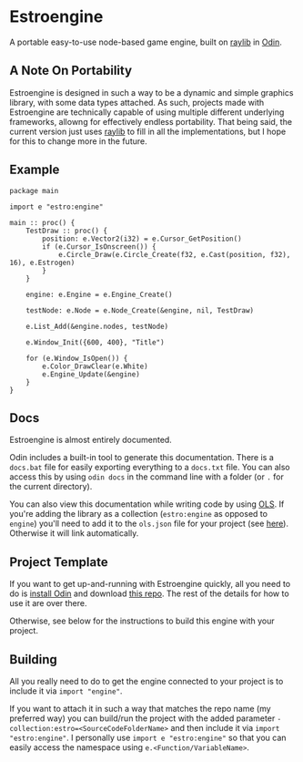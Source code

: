 # Estroengine
A portable easy-to-use node-based game engine, built on [raylib](https://www.raylib.com/) in [Odin](https://odin-lang.org/).

## A Note On Portability
Estroengine is designed in such a way to be a dynamic and simple graphics library, with some data types attached. As such, projects made with Estroengine are technically capable of using multiple different underlying frameworks, allowng for effectively endless portability. That being said, the current version just uses [raylib](https://www.raylib.com/) to fill in all the implementations, but I hope for this to change more in the future.

## Example
    package main
    
    import e "estro:engine"
    
    main :: proc() {
        TestDraw :: proc() {
            position: e.Vector2(i32) = e.Cursor_GetPosition()
            if (e.Cursor_IsOnscreen()) {
                e.Circle_Draw(e.Circle_Create(f32, e.Cast(position, f32), 16), e.Estrogen)
            }
        }
    
        engine: e.Engine = e.Engine_Create()
    
        testNode: e.Node = e.Node_Create(&engine, nil, TestDraw)
    
        e.List_Add(&engine.nodes, testNode)
    
        e.Window_Init({600, 400}, "Title")
    
        for (e.Window_IsOpen()) {
            e.Color_DrawClear(e.White)
            e.Engine_Update(&engine)
        }
    }

## Docs

Estroengine is almost entirely documented.

Odin includes a built-in tool to generate this documentation. There is a ``docs.bat`` file for easily exporting everything to a ``docs.txt`` file. You can also access this by using ``odin docs`` in the command line with a folder (or ``.`` for the current directory).

You can also view this documentation while writing code by using [OLS](https://github.com/DanielGavin/ols). If you're adding the library as a collection (``estro:engine`` as opposed to ``engine``) you'll need to add it to the ``ols.json`` file for your project (see [here](https://github.com/DanielGavin/ols?tab=readme-ov-file#configuration)). Otherwise it will link automatically.

## Project Template
If you want to get up-and-running with Estroengine quickly, all you need to do is [install Odin](https://odin-lang.org/docs/install/) and download [this repo](https://github.com/RobinsAviary/Estroengine-Template-Odin). The rest of the details for how to use it are over there.

Otherwise, see below for the instructions to build this engine with your project.

## Building
All you really need to do to get the engine connected to your project is to include it via ``import "engine"``.

If you want to attach it in such a way that matches the repo name (my preferred way) you can build/run the project with the added parameter ``-collection:estro=<SourceCodeFolderName>`` and then include it via ``import "estro:engine"``. I personally use ``import e "estro:engine"`` so that you can easily access the namespace using ``e.<Function/VariableName>``.

